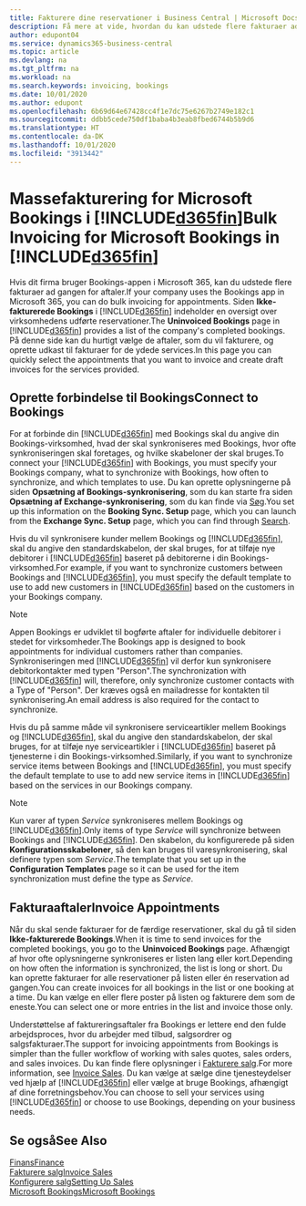 ```yaml
---
title: Fakturere dine reservationer i Business Central | Microsoft Docs
description: Få mere at vide, hvordan du kan udstede flere fakturaer ad gangen fra Microsoft Bookings i Business Central.
author: edupont04
ms.service: dynamics365-business-central
ms.topic: article
ms.devlang: na
ms.tgt_pltfrm: na
ms.workload: na
ms.search.keywords: invoicing, bookings
ms.date: 10/01/2020
ms.author: edupont
ms.openlocfilehash: 6b69d64e67428cc4f1e7dc75e6267b2749e182c1
ms.sourcegitcommit: ddbb5cede750df1baba4b3eab8fbed6744b5b9d6
ms.translationtype: HT
ms.contentlocale: da-DK
ms.lasthandoff: 10/01/2020
ms.locfileid: "3913442"
---
```

# <a name="bulk-invoicing-for-microsoft-bookings-in-d365fin"></a><span data-ttu-id="ab172-103">Massefakturering for Microsoft Bookings i [!INCLUDE[d365fin](includes/d365fin_md.md)]</span><span class="sxs-lookup"><span data-stu-id="ab172-103">Bulk Invoicing for Microsoft Bookings in [!INCLUDE[d365fin](includes/d365fin_md.md)]</span></span>
<span data-ttu-id="ab172-104">Hvis dit firma bruger Bookings-appen i Microsoft 365, kan du udstede flere fakturaer ad gangen for aftaler.</span><span class="sxs-lookup"><span data-stu-id="ab172-104">If your company uses the Bookings app in Microsoft 365, you can do bulk invoicing for appointments.</span></span> <span data-ttu-id="ab172-105">Siden **Ikke-fakturerede Bookings** i [!INCLUDE[d365fin](includes/d365fin_md.md)] indeholder en oversigt over virksomhedens udførte reservationer.</span><span class="sxs-lookup"><span data-stu-id="ab172-105">The **Uninvoiced Bookings** page in [!INCLUDE[d365fin](includes/d365fin_md.md)] provides a list of the company's completed bookings.</span></span> <span data-ttu-id="ab172-106">På denne side kan du hurtigt vælge de aftaler, som du vil fakturere, og oprette udkast til fakturaer for de ydede services.</span><span class="sxs-lookup"><span data-stu-id="ab172-106">In this page you can quickly select the appointments that you want to invoice and create draft invoices for the services provided.</span></span>  

## <a name="connect-to-bookings"></a><span data-ttu-id="ab172-107">Oprette forbindelse til Bookings</span><span class="sxs-lookup"><span data-stu-id="ab172-107">Connect to Bookings</span></span>
<span data-ttu-id="ab172-108">For at forbinde din [!INCLUDE[d365fin](includes/d365fin_md.md)] med Bookings skal du angive din Bookings-virksomhed, hvad der skal synkroniseres med Bookings, hvor ofte synkroniseringen skal foretages, og hvilke skabeloner der skal bruges.</span><span class="sxs-lookup"><span data-stu-id="ab172-108">To connect your [!INCLUDE[d365fin](includes/d365fin_md.md)] with Bookings, you must specify your Bookings company, what to synchronize with Bookings, how often to synchronize, and which templates to use.</span></span> <span data-ttu-id="ab172-109">Du kan oprette oplysningerne på siden **Opsætning af Bookings-synkronisering**, som du kan starte fra siden **Opsætning af Exchange-synkronisering**, som du kan finde via [Søg](ui-search.md).</span><span class="sxs-lookup"><span data-stu-id="ab172-109">You set up this information on the **Booking Sync. Setup** page, which you can launch from the **Exchange Sync. Setup** page, which you can find through [Search](ui-search.md).</span></span>  

<span data-ttu-id="ab172-110">Hvis du vil synkronisere kunder mellem Bookings og [!INCLUDE[d365fin](includes/d365fin_md.md)], skal du angive den standardskabelon, der skal bruges, for at tilføje nye debitorer i [!INCLUDE[d365fin](includes/d365fin_md.md)] baseret på debitorerne i din Bookings-virksomhed.</span><span class="sxs-lookup"><span data-stu-id="ab172-110">For example, if you want to synchronize customers between Bookings and [!INCLUDE[d365fin](includes/d365fin_md.md)], you must specify the default template to use to add new customers in [!INCLUDE[d365fin](includes/d365fin_md.md)] based on the customers in your Bookings company.</span></span>  

> [!NOTE]
> <span data-ttu-id="ab172-111">Appen Bookings er udviklet til bogførte aftaler for individuelle debitorer i stedet for virksomheder.</span><span class="sxs-lookup"><span data-stu-id="ab172-111">The Bookings app is designed to book appointments for individual customers rather than companies.</span></span> <span data-ttu-id="ab172-112">Synkroniseringen med [!INCLUDE[d365fin](includes/d365fin_md.md)] vil derfor kun synkronisere debitorkontakter med typen "Person".</span><span class="sxs-lookup"><span data-stu-id="ab172-112">The synchronization with [!INCLUDE[d365fin](includes/d365fin_md.md)] will, therefore, only synchronize customer contacts with a Type of "Person".</span></span> <span data-ttu-id="ab172-113">Der kræves også en mailadresse for kontakten til synkronisering.</span><span class="sxs-lookup"><span data-stu-id="ab172-113">An email address is also required for the contact to synchronize.</span></span>  

<span data-ttu-id="ab172-114">Hvis du på samme måde vil synkronisere serviceartikler mellem Bookings og [!INCLUDE[d365fin](includes/d365fin_md.md)], skal du angive den standardskabelon, der skal bruges, for at tilføje nye serviceartikler i [!INCLUDE[d365fin](includes/d365fin_md.md)] baseret på tjenesterne i din Bookings-virksomhed.</span><span class="sxs-lookup"><span data-stu-id="ab172-114">Similarly, if you want to synchronize service items between Bookings and [!INCLUDE[d365fin](includes/d365fin_md.md)], you must specify the default template to use to add new service items in [!INCLUDE[d365fin](includes/d365fin_md.md)] based on the services in our Bookings company.</span></span>  

> [!NOTE]
> <span data-ttu-id="ab172-115">Kun varer af typen *Service* synkroniseres mellem Bookings og [!INCLUDE[d365fin](includes/d365fin_md.md)].</span><span class="sxs-lookup"><span data-stu-id="ab172-115">Only items of type *Service* will synchronize between Bookings and [!INCLUDE[d365fin](includes/d365fin_md.md)].</span></span> <span data-ttu-id="ab172-116">Den skabelon, du konfigurerede på siden **Konfigurationsskabeloner**, så den kan bruges til varesynkronisering, skal definere typen som *Service*.</span><span class="sxs-lookup"><span data-stu-id="ab172-116">The template that you set up in the **Configuration Templates** page so it can be used for the item synchronization must define the type as *Service*.</span></span>

## <a name="invoice-appointments"></a><span data-ttu-id="ab172-117">Fakturaaftaler</span><span class="sxs-lookup"><span data-stu-id="ab172-117">Invoice Appointments</span></span>
<span data-ttu-id="ab172-118">Når du skal sende fakturaer for de færdige reservationer, skal du gå til siden **Ikke-fakturerede Bookings**.</span><span class="sxs-lookup"><span data-stu-id="ab172-118">When it is time to send invoices for the completed bookings, you go to the **Uninvoiced Bookings** page.</span></span> <span data-ttu-id="ab172-119">Afhængigt af hvor ofte oplysningerne synkroniseres er listen lang eller kort.</span><span class="sxs-lookup"><span data-stu-id="ab172-119">Depending on how often the information is synchronized, the list is long or short.</span></span> <span data-ttu-id="ab172-120">Du kan oprette fakturaer for alle reservationer på listen eller én reservation ad gangen.</span><span class="sxs-lookup"><span data-stu-id="ab172-120">You can create invoices for all bookings in the list or one booking at a time.</span></span> <span data-ttu-id="ab172-121">Du kan vælge en eller flere poster på listen og fakturere dem som de eneste.</span><span class="sxs-lookup"><span data-stu-id="ab172-121">You can select one or more entries in the list and invoice those only.</span></span>  

<span data-ttu-id="ab172-122">Understøttelse af faktureringsaftaler fra Bookings er lettere end den fulde arbejdsproces, hvor du arbejder med tilbud, salgsordrer og salgsfakturaer.</span><span class="sxs-lookup"><span data-stu-id="ab172-122">The support for invoicing appointments from Bookings is simpler than the fuller workflow of working with sales quotes, sales orders, and sales invoices.</span></span> <span data-ttu-id="ab172-123">Du kan finde flere oplysninger i [Fakturere salg](sales-how-invoice-sales.md).</span><span class="sxs-lookup"><span data-stu-id="ab172-123">For more information, see [Invoice Sales](sales-how-invoice-sales.md).</span></span> <span data-ttu-id="ab172-124">Du kan vælge at sælge dine tjenesteydelser ved hjælp af [!INCLUDE[d365fin](includes/d365fin_md.md)] eller vælge at bruge Bookings, afhængigt af dine forretningsbehov.</span><span class="sxs-lookup"><span data-stu-id="ab172-124">You can choose to sell your services using [!INCLUDE[d365fin](includes/d365fin_md.md)] or choose to use Bookings, depending on your business needs.</span></span>  

## <a name="see-also"></a><span data-ttu-id="ab172-125">Se også</span><span class="sxs-lookup"><span data-stu-id="ab172-125">See Also</span></span>
[<span data-ttu-id="ab172-126">Finans</span><span class="sxs-lookup"><span data-stu-id="ab172-126">Finance</span></span>](finance.md)  
[<span data-ttu-id="ab172-127">Fakturere salg</span><span class="sxs-lookup"><span data-stu-id="ab172-127">Invoice Sales</span></span>](sales-how-invoice-sales.md)  
[<span data-ttu-id="ab172-128">Konfigurere salg</span><span class="sxs-lookup"><span data-stu-id="ab172-128">Setting Up Sales</span></span>](sales-setup-sales.md)  
[<span data-ttu-id="ab172-129">Microsoft Bookings</span><span class="sxs-lookup"><span data-stu-id="ab172-129">Microsoft Bookings</span></span>](https://products.office.com/business/scheduling-and-booking-app)  
